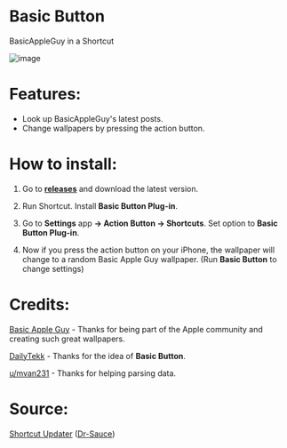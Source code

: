 # Basic Button
BasicAppleGuy in a Shortcut

![image](https://github.com/Dr-Sauce/BasicButton/assets/82555878/63cb4b36-302d-4eb6-af3c-b5e703cd1e5f)

# Features:
- Look up BasicAppleGuy's latest posts.
- Change wallpapers by pressing the action button.

# How to install:
1. Go to [**releases**](https://github.com/Dr-Sauce/basicbutton/releases/latest) and download the latest version.

2. Run Shortcut. Install **Basic Button Plug-in**.

3. Go to **Settings** app **→ Action Button → Shortcuts**. Set option to **Basic Button Plug-in**.

4. Now if you press the action button on your iPhone, the wallpaper will change to a random Basic Apple Guy wallpaper. (Run **Basic Button** to change settings)

# Credits:
[Basic Apple Guy](https://twitter.com/basicappleguy) - Thanks for being part of the Apple community and creating such great wallpapers.

[DailyTekk](https://twitter.com/DailyTekk) - Thanks for the idea of **Basic Button**.

[u/mvan231](https://reddit.com/user/mvan231) - Thanks for helping parsing data.

# Source:

[Shortcut Updater](https://github.com/Dr-Sauce/ShortcutUpdater) ([Dr-Sauce](https://github.com/Dr-Sauce))
